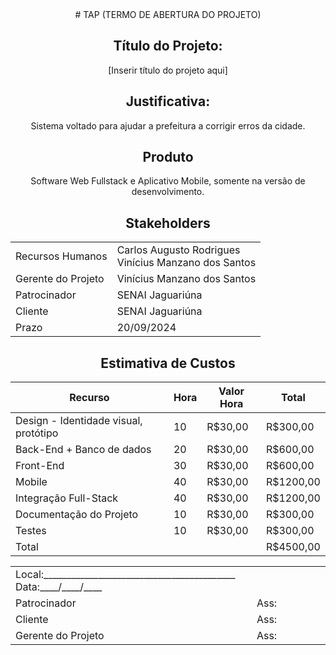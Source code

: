 <center>
# TAP (TERMO DE ABERTURA DO PROJETO)

## Título do Projeto:
[Inserir título do projeto aqui]
## Justificativa:
Sistema voltado para ajudar a prefeitura a corrigir erros da cidade.
## Produto
Software Web Fullstack e Aplicativo Mobile, somente na versão de desenvolvimento.

## Stakeholders

<table>
<tr>
<td>
Recursos Humanos
</td>
<td>
Carlos Augusto Rodrigues<br>
Vinícius Manzano dos Santos<br>
</td>
</tr>
<tr>
<td>
Gerente do Projeto
</td>
<td>
Vinícius Manzano dos Santos
</td>
</tr>
<tr>
<td>
Patrocinador
</td>
<td>
SENAI Jaguariúna
</td>
</tr>
<tr>
<td>
Cliente
</td>
<td>
SENAI Jaguariúna
</td>
</tr>
<tr>
<td>
Prazo
</td>
<td>
20/09/2024
</td>
</tr>
</table>

## Estimativa de Custos
|Recurso|Hora|Valor Hora|Total|
|-|-|-|-|
|Design - Identidade visual, protótipo|10|R$30,00|R$300,00|
|Back-End + Banco de dados|20|R$30,00|R$600,00|
|Front-End|30|R$30,00|R$600,00|
|Mobile|40|R$30,00|R$1200,00|
|Integração Full-Stack|40|R$30,00|R$1200,00|
|Documentação do Projeto|10|R$30,00|R$300,00|
|Testes|10|R$30,00|R$300,00|
|Total|||R$4500,00|


<table>
<tr>
<td colspan="2">
Local:__________________________________________ Data:____/____/____
</td>
</tr>
<tr>
<td>
Patrocinador
</td>
<td>
Ass:
</td>
</tr>
<tr>
<td>
Cliente
</td>
<td>
Ass:
</td>
</tr>
<tr>
<td>
Gerente do Projeto
</td>
<td>
Ass:
</td>
</tr>
</table>
</center>